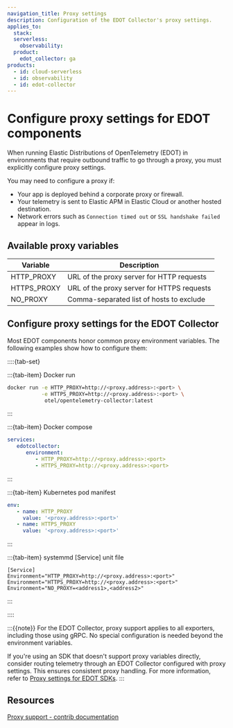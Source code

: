 ```yaml
---
navigation_title: Proxy settings
description: Configuration of the EDOT Collector's proxy settings.
applies_to:
  stack:
  serverless:
    observability:
  product:
    edot_collector: ga
products:
  - id: cloud-serverless
  - id: observability
  - id: edot-collector
---
```


# Configure proxy settings for EDOT components

When running Elastic Distributions of OpenTelemetry (EDOT) in environments that require outbound traffic to go through a proxy, you must explicitly configure proxy settings.

You may need to configure a proxy if:

- Your app is deployed behind a corporate proxy or firewall.
- Your telemetry is sent to Elastic APM in Elastic Cloud or another hosted destination.
- Network errors such as `Connection timed out` or `SSL handshake failed` appear in logs.

## Available proxy variables

| Variable     | Description                                 |
|--------------|---------------------------------------------|
| HTTP_PROXY   | URL of the proxy server for HTTP requests   |
| HTTPS_PROXY  | URL of the proxy server for HTTPS requests  |
| NO_PROXY     | Comma-separated list of hosts to exclude    |

## Configure proxy settings for the EDOT Collector

Most EDOT components honor common proxy environment variables. The following examples show how to configure them:

::::{tab-set}

:::{tab-item} Docker run
```bash
docker run -e HTTP_PROXY=http://<proxy.address>:<port> \
           -e HTTPS_PROXY=http://<proxy.address>:<port> \
	        otel/opentelemetry-collector:latest
```
:::

:::{tab-item} Docker compose
```yaml
services:
   edotcollector:
      environment:
         - HTTP_PROXY=http://<proxy.address>:<port>
         - HTTPS_PROXY=http://<proxy.address>:<port>
```
:::

:::{tab-item} Kubernetes pod manifest
```yaml
env:
   - name: HTTP_PROXY
     value: '<proxy.address>:<port>'
   - name: HTTPS_PROXY
     value: '<proxy.address>:<port>'
```
:::

:::{tab-item} systemmd [Service] unit file
```
[Service]
Environment="HTTP_PROXY=http://<proxy.address>:<port>"
Environment="HTTPS_PROXY=http://<proxy.address>:<port>"
Environment="NO_PROXY=<address1>,<address2>"
```
:::

::::

:::{{note}}
For the EDOT Collector, proxy support applies to all exporters, including those using gRPC. No special configuration is needed beyond the environment variables.

If you're using an SDK that doesn't support proxy variables directly, consider routing telemetry through an EDOT Collector configured with proxy settings. This ensures consistent proxy handling. For more information, refer to [Proxy settings for EDOT SDKs](docs-content://troubleshoot/ingest/opentelemetry/edot-sdks/proxy.md).
:::


## Resources

[Proxy support - contrib documentation](https://opentelemetry.io/docs/collector/configuration/#proxy-support)
